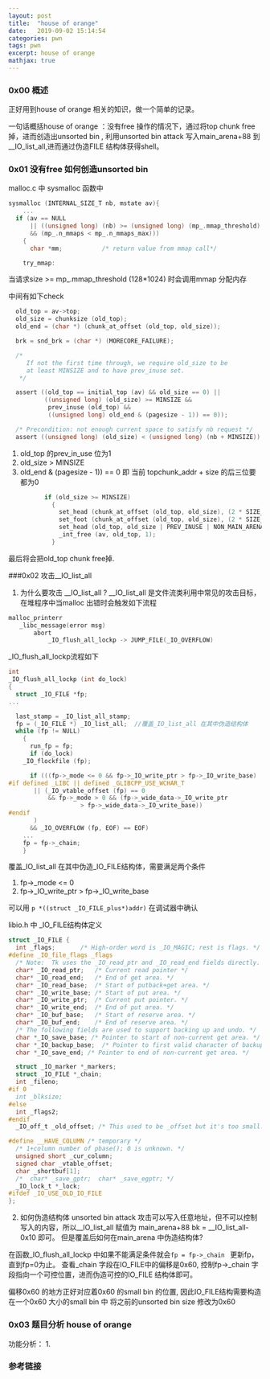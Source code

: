 ```yaml
---
layout: post
title:  "house of orange"
date:   2019-09-02 15:14:54
categories: pwn
tags: pwn
excerpt: house of orange
mathjax: true
---
```


### 0x00 概述
正好用到house of orange 相关的知识，做一个简单的记录。

一句话概括house of orange ：没有free 操作的情况下，通过将top chunk free掉，进而创造出unsorted bin , 利用unsorted bin attack 写入main_arena+88 到__IO_list_all,进而通过伪造FILE 结构体获得shell。

### 0x01 没有free 如何创造unsorted bin 

malloc.c 中 sysmalloc 函数中
```c
sysmalloc (INTERNAL_SIZE_T nb, mstate av){
    ...
  if (av == NULL
      || ((unsigned long) (nb) >= (unsigned long) (mp_.mmap_threshold)
	  && (mp_.n_mmaps < mp_.n_mmaps_max)))
    {
      char *mm;           /* return value from mmap call*/

    try_mmap:
```
当请求size >= mp_.mmap_threshold (128*1024) 时会调用mmap 分配内存

中间有如下check
```c
  old_top = av->top;
  old_size = chunksize (old_top);
  old_end = (char *) (chunk_at_offset (old_top, old_size));

  brk = snd_brk = (char *) (MORECORE_FAILURE);

  /*
     If not the first time through, we require old_size to be
     at least MINSIZE and to have prev_inuse set.
   */

  assert ((old_top == initial_top (av) && old_size == 0) ||
          ((unsigned long) (old_size) >= MINSIZE &&
           prev_inuse (old_top) &&
           ((unsigned long) old_end & (pagesize - 1)) == 0));

  /* Precondition: not enough current space to satisfy nb request */
  assert ((unsigned long) (old_size) < (unsigned long) (nb + MINSIZE));
```

1. old_top 的prev_in_use 位为1
2. old_size > MINSIZE 
3. old_end & (pagesize - 1)) == 0 即 当前 topchunk_addr + size 的后三位要都为0

```c
          if (old_size >= MINSIZE)
            {
              set_head (chunk_at_offset (old_top, old_size), (2 * SIZE_SZ) | PREV_INUSE);
              set_foot (chunk_at_offset (old_top, old_size), (2 * SIZE_SZ));
              set_head (old_top, old_size | PREV_INUSE | NON_MAIN_ARENA);
              _int_free (av, old_top, 1);
            }
```
最后将会把old_top chunk free掉.

###0x02 攻击__IO_list_all

1. 为什么要攻击 __IO_list_all ?
__IO_list_all 是文件流类利用中常见的攻击目标，在堆程序中当malloc 出错时会触发如下流程

```c
malloc_printerr
   _libc_message(error msg)
       abort
           _IO_flush_all_lockp -> JUMP_FILE(_IO_OVERFLOW)
```

_IO_flush_all_lockp流程如下
```c
int 
_IO_flush_all_lockp (int do_lock)
{
  struct _IO_FILE *fp;
... 

  last_stamp = _IO_list_all_stamp;
  fp = (_IO_FILE *) _IO_list_all;  //覆盖_IO_list_all 在其中伪造结构体
  while (fp != NULL)
    {
      run_fp = fp;
      if (do_lock)
	_IO_flockfile (fp);

      if (((fp->_mode <= 0 && fp->_IO_write_ptr > fp->_IO_write_base)
#if defined _LIBC || defined _GLIBCPP_USE_WCHAR_T
	   || (_IO_vtable_offset (fp) == 0
	       && fp->_mode > 0 && (fp->_wide_data->_IO_write_ptr
				    > fp->_wide_data->_IO_write_base))
#endif
	   )
	  && _IO_OVERFLOW (fp, EOF) == EOF)
    ...
	fp = fp->_chain;
    }
```

覆盖_IO_list_all 在其中伪造_IO_FILE结构体，需要满足两个条件
1. fp->_mode <= 0 
2. fp->_IO_write_ptr > fp->_IO_write_base

可以用 `p *((struct _IO_FILE_plus*)addr)` 在调试器中确认

libio.h 中 _IO_FILE结构体定义
```c
struct _IO_FILE {
  int _flags;		/* High-order word is _IO_MAGIC; rest is flags. */
#define _IO_file_flags _flags
  /* Note:  Tk uses the _IO_read_ptr and _IO_read_end fields directly. */
  char* _IO_read_ptr;	/* Current read pointer */
  char* _IO_read_end;	/* End of get area. */
  char* _IO_read_base;	/* Start of putback+get area. */
  char* _IO_write_base;	/* Start of put area. */
  char* _IO_write_ptr;	/* Current put pointer. */
  char* _IO_write_end;	/* End of put area. */
  char* _IO_buf_base;	/* Start of reserve area. */
  char* _IO_buf_end;	/* End of reserve area. */
  /* The following fields are used to support backing up and undo. */
  char *_IO_save_base; /* Pointer to start of non-current get area. */
  char *_IO_backup_base;  /* Pointer to first valid character of backup area */
  char *_IO_save_end; /* Pointer to end of non-current get area. */

  struct _IO_marker *_markers;
  struct _IO_FILE *_chain;
  int _fileno;
#if 0
  int _blksize;
#else
  int _flags2;
#endif
  _IO_off_t _old_offset; /* This used to be _offset but it's too small.  */

#define __HAVE_COLUMN /* temporary */
  /* 1+column number of pbase(); 0 is unknown. */
  unsigned short _cur_column;
  signed char _vtable_offset;
  char _shortbuf[1];
  /*  char* _save_gptr;  char* _save_egptr; */
  _IO_lock_t *_lock;
#ifdef _IO_USE_OLD_IO_FILE
};
```

2. 如何伪造结构体
unsorted bin attack 攻击可以写入任意地址，但不可以控制写入的内容，所以__IO_list_all 赋值为 main_arena+88 
bk = __IO_list_all-0x10 即可。
但是覆盖后如何在main_arena 中伪造结构体?

在函数_IO_flush_all_lockp 中如果不能满足条件就会`fp = fp->_chain ` 更新fp，直到fp=0为止。
查看_chain 字段在IO_FILE中的偏移是0x60, 控制fp->_chain 字段指向一个可控位置，进而伪造可控的IO_FILE 结构体即可。

偏移0x60 的地方正好对应着0x60 的small bin 的位置, 因此IO_FILE结构需要构造在一个0x60 大小的small bin 中
将之前的unsorted bin size 修改为0x60 

### 0x03 题目分析 house of orange

功能分析：
1. 

### 参考链接


